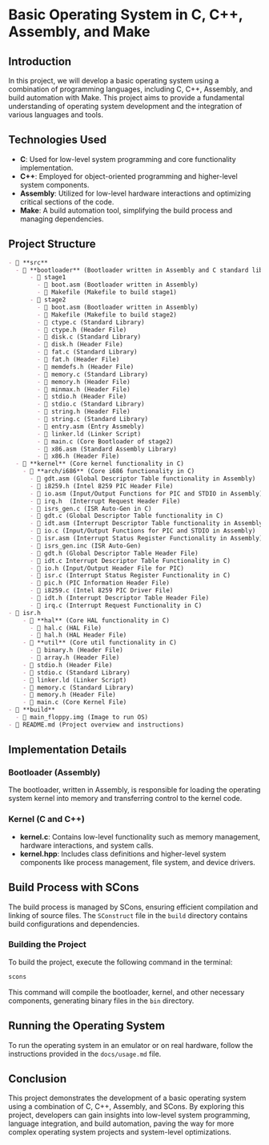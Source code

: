 # Basic Operating System in C, C++, Assembly, and Make

## Introduction

In this project, we will develop a basic operating system using a combination of programming languages, including C, C++, Assembly, and build automation with Make. This project aims to provide a fundamental understanding of operating system development and the integration of various languages and tools.

## Technologies Used

- **C**: Used for low-level system programming and core functionality implementation.
- **C++**: Employed for object-oriented programming and higher-level system components.
- **Assembly**: Utilized for low-level hardware interactions and optimizing critical sections of the code.
- **Make**: A  build automation tool, simplifying the build process and managing dependencies.

## Project Structure

```markdown
- 📂 **src**
  - 📂 **bootloader** (Bootloader written in Assembly and C standard libraries)
      - 📂 stage1
        - 📄 boot.asm (Bootloader written in Assembly)
        - 📄 Makefile (Makefile to build stage1)
      - 📂 stage2
        - 📄 boot.asm (Bootloader written in Assembly)
        - 📄 Makefile (Makefile to build stage2)
        - 📄 ctype.c (Standard Library)
        - 📄 ctype.h (Header File)
        - 📄 disk.c (Standard Library)
        - 📄 disk.h (Header File)
        - 📄 fat.c (Standard Library)
        - 📄 fat.h (Header File)
        - 📄 memdefs.h (Header File)
        - 📄 memory.c (Standard Library)
        - 📄 memory.h (Header File)
        - 📄 minmax.h (Header File)
        - 📄 stdio.h (Header File)
        - 📄 stdio.c (Standard Library)
        - 📄 string.h (Header File)
        - 📄 string.c (Standard Library)
        - 📄 entry.asm (Entry Assmebly)
        - 📄 linker.ld (Linker Script)
        - 📄 main.c (Core Bootloader of stage2)
        - 📄 x86.asm (Standard Assembly Library)
        - 📄 x86.h (Header File)
  - 📂 **kernel** (Core kernel functionality in C)
    - 📂 **arch/i686** (Core i686 functionality in C)
      - 📄 gdt.asm (Global Descriptor Table functionality in Assembly)
      - 📄 i8259.h (Intel 8259 PIC Header File)
      - 📄 io.asm (Input/Output Functions for PIC and STDIO in Assembly)
      - 📄 irq.h  (Interrupt Request Header File)
      - 📄 isrs_gen.c (ISR Auto-Gen in C)
      - 📄 gdt.c (Global Descriptor Table functionality in C)
      - 📄 idt.asm (Interrupt Descriptor Table functionality in Assembly)
      - 📄 io.c (Input/Output Functions for PIC and STDIO in Assembly)
      - 📄 isr.asm (Interrupt Status Register Functionality in Assembly)
      - 📄 isrs_gen.inc (ISR Auto-Gen)
      - 📄 gdt.h (Global Descriptor Table Header File)
      - 📄 idt.c Interrupt Descriptor Table Functionality in C)
      - 📄 io.h (Input/Output Header File for PIC)
      - 📄 isr.c (Interrupt Status Register Functionality in C)
      - 📄 pic.h (PIC Information Header File)
      - 📄 i8259.c (Intel 8259 PIC Driver File)
      - 📄 idt.h (Interrupt Descriptor Table Header File)
      - 📄 irq.c (Interrupt Request Functionality in C)
- 📄 isr.h
    - 📂 **hal** (Core HAL functionality in C)
      - 📄 hal.c (HAL File)
      - 📄 hal.h (HAL Header File)
    - 📂 **util** (Core util functionality in C)
      - 📄 binary.h (Header File)
      - 📄 array.h (Header File)
    - 📄 stdio.h (Header File)
    - 📄 stdio.c (Standard Library)
    - 📄 linker.ld (Linker Script)
    - 📄 memory.c (Standard Library)
    - 📄 memory.h (Header File)
    - 📄 main.c (Core Kernel File)
- 📂 **build**
  - 📄 main_floppy.img (Image to run OS)
- 📄 README.md (Project overview and instructions)
```

## Implementation Details

### Bootloader (Assembly)

The bootloader, written in Assembly, is responsible for loading the operating system kernel into memory and transferring control to the kernel code.

### Kernel (C and C++)

- **kernel.c**: Contains low-level functionality such as memory management, hardware interactions, and system calls.
- **kernel.hpp**: Includes class definitions and higher-level system components like process management, file system, and device drivers.

## Build Process with SCons

The build process is managed by SCons, ensuring efficient compilation and linking of source files. The `SConstruct` file in the `build` directory contains build configurations and dependencies.

### Building the Project

To build the project, execute the following command in the terminal:

```bash
scons
```

This command will compile the bootloader, kernel, and other necessary components, generating binary files in the `bin` directory.

## Running the Operating System

To run the operating system in an emulator or on real hardware, follow the instructions provided in the `docs/usage.md` file.

## Conclusion

This project demonstrates the development of a basic operating system using a combination of C, C++, Assembly, and SCons. By exploring this project, developers can gain insights into low-level system programming, language integration, and build automation, paving the way for more complex operating system projects and system-level optimizations.
